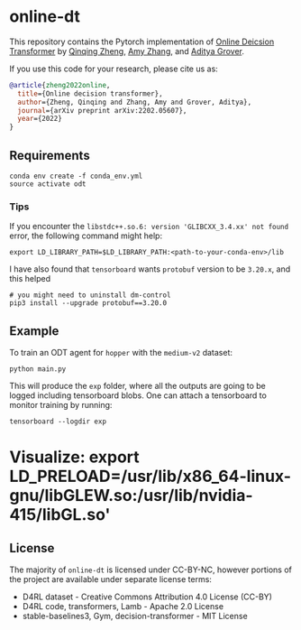 # online-dt
This repository contains the Pytorch implementation of [Online Deicsion Transformer](https://arxiv.org/abs/2202.05607) by [Qinqing Zheng](https://enosair.github.io/), [Amy Zhang](https://amyzhang.github.io/), and [Aditya Grover](https://aditya-grover.github.io/).

If you use this code for your research, please cite us as:
```Bibtex
@article{zheng2022online,
  title={Online decision transformer},
  author={Zheng, Qinqing and Zhang, Amy and Grover, Aditya},
  journal={arXiv preprint arXiv:2202.05607},
  year={2022}
}
```

## Requirements
```console
conda env create -f conda_env.yml
source activate odt
```

### Tips
If you encounter the `libstdc++.so.6: version 'GLIBCXX_3.4.xx' not found` error, the following command might help:
```console
export LD_LIBRARY_PATH=$LD_LIBRARY_PATH:<path-to-your-conda-env>/lib
```
I have also found that `tensorboard` wants `protobuf` version to be `3.20.x`, and this helped
```console
# you might need to uninstall dm-control
pip3 install --upgrade protobuf==3.20.0 
```


## Example
To train an ODT agent for `hopper` with the `medium-v2` dataset:
```console
python main.py
```
This will produce the `exp` folder, where all the outputs are going to be logged including tensorboard blobs. One can attach a tensorboard to monitor training by running:
```console
tensorboard --logdir exp
```

# Visualize: export LD_PRELOAD=/usr/lib/x86_64-linux-gnu/libGLEW.so:/usr/lib/nvidia-415/libGL.so'

## License
The majority of `online-dt` is licensed under CC-BY-NC, however portions of the project are available under separate license terms: 
* D4RL dataset -  Creative Commons Attribution 4.0 License (CC-BY)
* D4RL code, transformers, Lamb - Apache 2.0 License
* stable-baselines3, Gym, decision-transformer - MIT License

